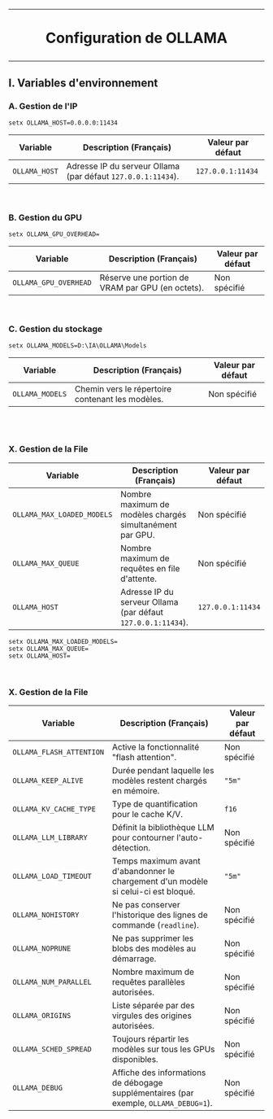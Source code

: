 -----------------------------------------------------------------------------------------------------------------------------------------------------------------------------
# <p align='center'> Configuration de OLLAMA </p>
-----------------------------------------------------------------------------------------------------------------------------------------------------------------------------
## I. Variables d'environnement
### A. Gestion de l'IP
```
setx OLLAMA_HOST=0.0.0.0:11434
```

| **Variable**                  | **Description (Français)**                                                                 | **Valeur par défaut**          |
|-------------------------------|--------------------------------------------------------------------------------------------|--------------------------------|
| `OLLAMA_HOST`                 | Adresse IP du serveur Ollama (par défaut `127.0.0.1:11434`).                               | `127.0.0.1:11434`              |


<br />

### B. Gestion du GPU
```
setx OLLAMA_GPU_OVERHEAD=
```

| **Variable**                  | **Description (Français)**                                                                 | **Valeur par défaut**          |
|-------------------------------|--------------------------------------------------------------------------------------------|--------------------------------|
| `OLLAMA_GPU_OVERHEAD`         | Réserve une portion de VRAM par GPU (en octets).                                           | Non spécifié                   |


<br />

### C. Gestion du stockage
```
setx OLLAMA_MODELS=D:\IA\OLLAMA\Models
```

| **Variable**                  | **Description (Français)**                                                                 | **Valeur par défaut**          |
|-------------------------------|--------------------------------------------------------------------------------------------|--------------------------------|
| `OLLAMA_MODELS`               | Chemin vers le répertoire contenant les modèles.                                           | Non spécifié                   |


<br />
<br />

### X. Gestion de la File
| **Variable**                  | **Description (Français)**                                                                 | **Valeur par défaut**          |
|-------------------------------|--------------------------------------------------------------------------------------------|--------------------------------|
| `OLLAMA_MAX_LOADED_MODELS`    | Nombre maximum de modèles chargés simultanément par GPU.                                   | Non spécifié                   |
| `OLLAMA_MAX_QUEUE`            | Nombre maximum de requêtes en file d'attente.                                              | Non spécifié                   |
| `OLLAMA_HOST`                 | Adresse IP du serveur Ollama (par défaut `127.0.0.1:11434`).                               | `127.0.0.1:11434`              |

```
setx OLLAMA_MAX_LOADED_MODELS=
setx OLLAMA_MAX_QUEUE=
setx OLLAMA_HOST=
```

<br />


### X. Gestion de la File
| **Variable**                  | **Description (Français)**                                                                 | **Valeur par défaut**          |
|-------------------------------|--------------------------------------------------------------------------------------------|--------------------------------|
| `OLLAMA_FLASH_ATTENTION`      | Active la fonctionnalité "flash attention".                                                | Non spécifié                   |
| `OLLAMA_KEEP_ALIVE`           | Durée pendant laquelle les modèles restent chargés en mémoire.                             | `"5m"`                         |
| `OLLAMA_KV_CACHE_TYPE`        | Type de quantification pour le cache K/V.                                                  | `f16`                          |
| `OLLAMA_LLM_LIBRARY`          | Définit la bibliothèque LLM pour contourner l'auto-détection.                              | Non spécifié                   |
| `OLLAMA_LOAD_TIMEOUT`         | Temps maximum avant d'abandonner le chargement d'un modèle si celui-ci est bloqué.         | `"5m"`                         |
| `OLLAMA_NOHISTORY`            | Ne pas conserver l'historique des lignes de commande (`readline`).                         | Non spécifié                   |
| `OLLAMA_NOPRUNE`              | Ne pas supprimer les blobs des modèles au démarrage.                                       | Non spécifié                   |
| `OLLAMA_NUM_PARALLEL`         | Nombre maximum de requêtes parallèles autorisées.                                          | Non spécifié                   |
| `OLLAMA_ORIGINS`              | Liste séparée par des virgules des origines autorisées.                                    | Non spécifié                   |
| `OLLAMA_SCHED_SPREAD`         | Toujours répartir les modèles sur tous les GPUs disponibles.                               | Non spécifié                   |
| `OLLAMA_DEBUG`                | Affiche des informations de débogage supplémentaires (par exemple, `OLLAMA_DEBUG=1`).      | Non spécifié                   |
